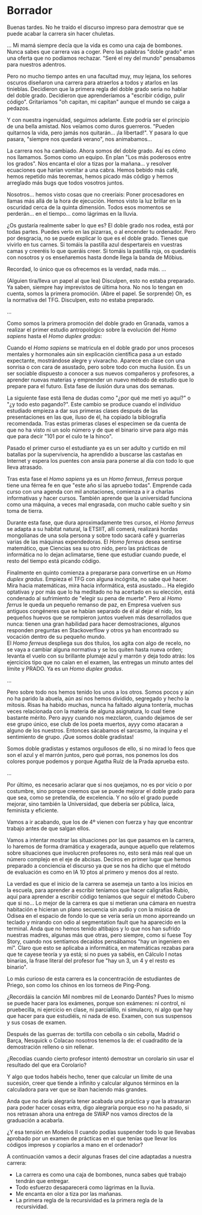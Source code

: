 Borrador
========

Buenas tardes. No he traído el discurso impreso para demostrar que se puede acabar la carrera sin hacer chuletas.

...
Mi mamá siempre decía que la vida es como una caja de bombones. Nunca sabes que carrera vas a coger. Pero las palabras "doble grado" eran una oferta que no podíamos rechazar. "Seré el rey del mundo" pensabamos para nuestros adentros.

Pero no mucho tiempo antes en una facultad muy, muy lejana, los señores oscuros diseñaron una carrera para atraerlos a todos y atarlos en las tinieblas. Decidieron que la primera regla del doble grado sería no hablar del doble grado. Decidieron que aprenderíamos a "escribir código, pulir código". Gritaríamos "oh capitan, mi capitan" aunque el mundo se caiga a pedazos.

Y con nuestra ingenuidad, seguimos adelante. Este podría ser el principio de una bella amistad. Nos veíamos como duros guerreros. "Pueden quitarnos la vida, pero jamás nos quitarán... ¡la libertad!". Y pasara lo que pasara, "siempre nos quedará verano", nos animabamos...

La carrera nos ha cambiado. Ahora somos del doble grado. Así es cómo nos llamamos. Somos como un equipo. En plan "Los más poderosos entre los grados". Nos encanta el olor a tizas por la mañana... y resolver ecuaciones que harían vomitar a una cabra. Hemos bebido más café, hemos repetido más teoremas, hemos picado más código y hemos arreglado más bugs que todos vosotros juntos.

Nosotros... hemos visto cosas que no creeríais: Poner procesadores en llamas más allá de la hora de ejecución. Hemos visto la luz brillar en la oscuridad cerca de la quinta dimensión. Todos esos momentos se perderán... en el tiempo... como lágrimas en la lluvia.

¿Os gustaría realmente saber lo que es? El doble grado nos rodea, está por todas partes. Puedes verlo en las pizarras, o al encender tu ordenador. Pero por desgracia, no se puede explicar lo que es el doble grado. Tienes que vivirlo en tus carnes. Si tomáis la pastilla azul despertareis en vuestras camas y creeréis lo que queráis creer. Si tomáis la pastilla roja, os quedaréis con nosotros y os enseñaremos hasta donde llega la banda de Möbius.

Recordad, lo único que os ofrecemos es la verdad, nada más.
...


(Alguien tira/lleva un papel al que lea) Disculpen, esto no estaba preparado. Ya saben, siempre hay imprevistos de última hora. No nos lo tengan en cuenta, somos la primera promoción. (Abre el papel. Se sorprende) Oh, es la normativa del TFG. Disculpen, esto no estaba preparado.

...

Como somos la primera promoción del doble grado en Granada, vamos a realizar el primer estudio antropológico sobre la evolución del *Homo sapiens* hasta el *Homo duplex gradus*:

Cuando el *Homo sapiens* se matricula en el doble grado por unos procesos mentales y hormonales aún sin explicación científica pasa a un estado expectante, mostrándose alegre y vivaracho. Aparece en clase con una sonrisa o con cara de asustado, pero sobre todo con mucha ilusión. Es un ser sociable dispuesto a conocer a sus nuevos compañeros y profesores, a aprender nuevas materias y emprender un nuevo método de estudio que lo prepare para el futuro. Esta fase de ilusión dura unas dos semanas.

La siguiente fase está llena de dudas como "¿por qué me metí yo aquí?" o "¿y todo esto pagando?". Este cambio se produce cuando el individuo estudiado empieza a dar sus primeras clases después de las presentaciones en las que, iluso de él, ha copiado la bibliografía recomendada. Tras estas primeras clases el especimen se da cuenta de que no ha visto ni un solo número y de que el binario sirve para algo más que para decir "101 por el culo te la hinco".

Pasado el primer curso el estudiante ya es un ser adulto y curtido en mil batallas por la supervivencia, ha aprendido a buscarse las castañas en Internet y espera los puentes con ansia para ponerse al día con todo lo que lleva atrasado.

Tras esta fase el *Homo sapiens* ya es un *Homo ferreus*, *ferreus* porque tiene una férrea fe en que "este año sí las apruebo todas". Emprende cada curso con una agenda con mil anotaciones, comienza a ir a charlas informativas y hacer cursos. También aprende que la universidad funciona como una máquina, a veces mal engrasada, con mucho cable suelto y sin toma de tierra.

Durante esta fase, que dura aproximadamente tres cursos, el *Homo ferreus* se adapta a su habitat natural, la ETSIIT, allí comerá, realizará hordas mongolianas de una sola persona y sobre todo sacará café y guarrerías varias de las máquinas expendedoras. El *Homo ferreus* desea sentirse matemático, que Ciencias sea su otro nido, pero las prácticas de informática no lo dejan aclimatarse, tiene que estudiar cuando puede, el resto del tiempo está picando código.

Finalmente en quinto comienza a prepararse para convertirse en un *Homo duplex gradus*. Empieza el TFG con alguna incógnita, no sabe qué hacer. Mira hacia matemáticas, mira hacia informática, está asustado... Ha elegido optativas y por más que lo ha meditado no ha acertado en su elección, está condenado al sufrimiento de "elegir su pena de muerte". Pero al *Homo ferrus* le queda un pequeño remanso de paz, en Empresa vuelven sus antiguos congéneres que se habían separado de él al dejar el nido, los pequeños huevos que se rompieron juntos vuelven más desarrollados que nunca: tienen una gran habilidad para hacer demostraciones, algunos responden preguntas en Stackoverflow y otros ya han encontrado su vocación dentro de su pequeño mundo.  
El *Homo ferreus* despliega sus dos títulos, los agita con algo de recelo, no se vaya a cambiar alguna normativa y se los quiten hasta nueva orden; levanta el vuelo con su brillante plumaje azul y marrón y deja todo atrás: los ejercicios tipo que no caían en el examen, las entregas un minuto antes del límite y PRADO. Ya es un *Homo duplex gradus*.

...

Pero sobre todo nos hemos tenido los unos a los otros. Somos pocos y aún no ha parido la abuela, aún así nos hemos dividido, segregado y hecho la mitosis. Risas ha habido muchas, nunca ha faltado alguna tontería, muchas veces relacionada con la materia de alguna asignatura, lo cual tiene bastante mérito. Pero ayyy cuando nos mezclaron, cuando dejamos de ser ese grupo único, ese club de los poeta muertos, ayyy como atacaran a alguno de los nuestros. Entonces sácabamos el sarcasmo, la inquina y el sentimiento de grupo. ¡Que somos doble gradistas!   

Somos doble gradistas y estamos orgullosos de ello, si no mirad lo feos que son el azul y el marrón juntos, pero qué porras, nos ponemos los dos colores porque podemos y porque Agatha Ruíz de la Prada aprueba esto.

...

Por último, es necesario aclarar que si nos quejamos, no es por vicio o por costumbre, sino porque creemos que se puede mejorar el doble grado para que sea, como se pretendía, de excelencia. Y no sólo el grado puede mejorar, sino también la Universidad, que debería ser pública, laica, feminista y eficiente.

Vamos a ir acabando, que los de 4º vienen con fuerza y hay que encontrar trabajo antes de que salgan ellos.

Vamos a intentar mostrar las situaciones por las que pasamos en la carrera, lo haremos de forma dramática y exagerada, aunque aquello que relatemos sobre situaciones que involucren profesores no, esto será más real que un número complejo en el eje de abcisas. Deciros en primer lugar que hemos preparado a conciencia el discurso ya que se nos ha dicho que el método de evaluación es como en IA 10 ptos al primero y menos dos al resto.

La verdad es que el inicio de la carrera se asemeja un tanto a los inicios en la escuela, para aprender a escribir teníamos que hacer caligrafías Rubio, aquí para aprender a escribir código teníamos que seguir el método Cubero que si no... Lo mejor de la carrera es que si metieran una cámara en nuestra habitación e hicieran un plano secuencia sin audio y con la música de Odisea en el espacio de fondo lo que se vería sería un mono aporreando un teclado y mirando con odio al segmentation fault que ha aparecido en la terminal. Anda que no hemos tenido altibajos y lo que nos han sufrido nuestras madres, algunas más que otras, pero siempre, como si fuese Toy Story, cuando nos sentíamos decaídos pensábamos "hay un ingeniero en mí". Claro que esto se aplicaba a informática, en matemáticas rezabas para que te cayese teoría y ya está; si no pues ya sabéis, en Cálculo I notas binarias, la frase literal del profesor fue "hay un 3, un 4 y el resto es binario".

Lo más curioso de esta carrera es la concentración de estudiantes de Priego, son como los chinos en los torneos de Ping-Pong.

¿Recordáis la canción Mil nombres mil de Leonardo Dantés? Pues lo mismo se puede hacer para los exámenes, porque son exámenes: ni control, ni pruebecilla, ni ejercicio en clase, ni parcialillo, ni simulacro, ni algo que hay que hacer para que estudiéis, ni nada de eso. Examen, con sus suspensos y sus cosas de examen.

Después de las guerras de: tortilla con cebolla o sin cebolla, Madrid o Barça, Nesquick o Colacao nosotros tenemos la de: el cuadradito de la demostración relleno o sin rellenar.

¿Recodías cuando cierto profesor intentó demostrar un corolario sin usar el resultado del que era Corolario?

Y algo que todos habéis hecho, tener que calcular un límite de una sucesión, creer que tiende a infinito y calcular algunos términos en la calculadora para ver que se iban haciendo más grandes.

Anda que no daría alegraría tener acabada una práctica y que la atrasaran para poder hacer cosas extra, digo alegraría porque eso no ha pasado, si nos retrasan ahora una entrega de SWAP nos vamos directos de la graduación a acabarla.

¿Y esa tensión en Modelos II cuando podías suspender todo lo que llevabas aprobado por un examen de prácticas en el que tenías que llevar los códigos impresos y copiarlos a mano en el ordenador?

A continuación vamos a decir algunas frases del cine adaptadas a nuestra carrera:
- La carrera es como una caja de bombones, nunca sabes qué trabajo tendrán que entregar.
- Todo esfuerzo desaparecerá como lágrimas en la lluvia.
- Me encanta en olor a tiza por las mañanas.
- La primera regla de la recursividad es la primera regla de la recursividad.
